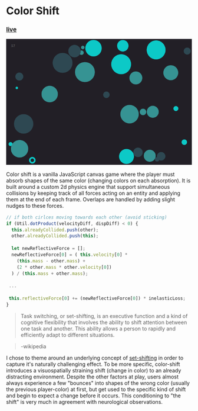 # Color Shift
### [live](http://peterfonseca.gq/color-shift)

![screenshot][screenshot]

Color shift is a vanilla JavaScript canvas game where the player must absorb shapes of the same color (changing colors on each absorption). It is built around a custom 2d physics engine that support simultaneous collisions by keeping track of all forces acting on an entity and applying them at the end of each frame. Overlaps are handled by adding slight nudges to these forces.

```JavaScript
// if both cirlces moving towards each other (avoid sticking)
if (Util.dotProduct(velocityDiff, dispDiff) < 0) {
  this.alreadyCollided.push(other);
  other.alreadyCollided.push(this);

  let newReflectiveForce = [];
  newReflectiveForce[0] = ( this.velocity[0] *
    (this.mass - other.mass) +
    (2 * other.mass * other.velocity[0])
  ) / (this.mass + other.mass);

 ...

 this.reflectiveForce[0] += (newReflectiveForce[0]) * inelasticLoss;
}
```

> Task switching, or set-shifting, is an executive function and a kind of cognitive flexibility that involves the ability to shift attention between one task and another. This ability allows a person to rapidly and efficiently adapt to different situations.

> -wikipedia

I chose to theme around an underlying concept of [set-shifting](http://www.nature.com/neuro/journal/v1/n1/abs/nn0598_80.html) in order to capture it's naturally challenging effect. To be more specific, color-shift introduces a visuospatially straining shift (change in color) to an already distracting environment. Despite the other factors at play, users almost always experience a few "bounces" into shapes of the wrong color (usually the previous player-color) at first, but get used to the specific kind of shift and begin to expect a change before it occurs. This conditioning to "the shift" is very much in agreement with neurological observations.

[screenshot]: docs/color-shift-screenshot.png "screenshot"
